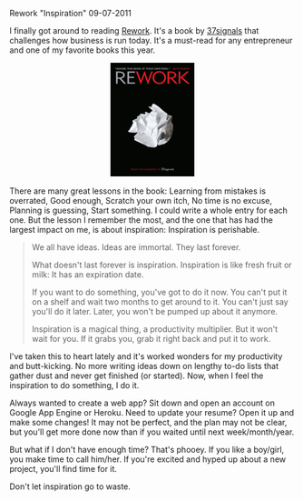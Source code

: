 Rework "Inspiration"
09-07-2011    

I finally got around to reading [Rework](http://www.amazon.com/Rework-Jason-Fried/dp/0307463745). It's a book by [37signals](http://37signals.com/) that challenges how business is run today. It's a must-read for any entrepreneur and one of my favorite books this year.

<center><img src="/static/rework.png" width="148" height="200" /></center>

There are many great lessons in the book: Learning from mistakes is overrated, Good enough, Scratch your own itch, No time is no excuse, Planning is guessing, Start something. I could write a whole entry for each one. But the lesson I remember the most, and the one that has had the largest impact on me, is about inspiration:
Inspiration is perishable.

> We all have ideas. Ideas are immortal. They last forever.
> 
> What doesn't last forever is inspiration. Inspiration is like fresh fruit or milk: It has an expiration date.
> 
> If you want to do something, you've got to do it now. You can't put it on a shelf and wait two months to get around to it. You can't just say you'll do it later. Later, you won't be pumped up about it anymore.
> 
> Inspiration is a magical thing, a productivity multiplier. But it won't wait for you. If it grabs you, grab it right back and put it to work.

I've taken this to heart lately and it's worked wonders for my productivity and butt-kicking. No more writing ideas down on lengthy to-do lists that gather dust and never get finished (or started). Now, when I feel the inspiration to do something, I do it.

Always wanted to create a web app? Sit down and open an account on Google App Engine or Heroku. Need to update your resume? Open it up and make some changes! It may not be perfect, and the plan may not be clear, but you'll get more done now than if you waited until next week/month/year.

But what if I don't have enough time? That's phooey. If you like a boy/girl, you make time to call him/her. If you're excited and hyped up about a new project, you'll find time for it.

Don't let inspiration go to waste.
